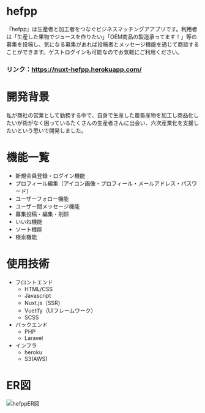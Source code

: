 # hefpp
『hefpp』は生産者と加工者をつなぐビジネスマッチングアアプリです。利用者は「生産した果物でジュースを作りたい」「OEM商品の製造承ってます！」等の募集を投稿し、気になる募集があれば投稿者とメッセージ機能を通じて商談することができます。ゲストログインも可能なのでお気軽にご利用ください。
### リンク：https://nuxt-hefpp.herokuapp.com/
# 開発背景
私が商社の営業として勤務する中で、自身で生産した農畜産物を加工し商品化したいが術がなく困っているたくさんの生産者さんに出会い、六次産業化を支援したいという思いで開発しました。
# 機能一覧
- 新規会員登録・ログイン機能
- プロフィール編集（アイコン画像・プロフィール・メールアドレス・パスワード）
- ユーザーフォロー機能
- ユーザー間メッセージ機能
- 募集投稿・編集・削除
- いいね機能
- ソート機能
- 検索機能
# 使用技術
- フロントエンド
    - HTML/CSS
    - Javascript
    - Nuxt.js（SSR）
    - Vuetify（UIフレームワーク）
    - SCSS
 - バックエンド
    - PHP
    - Laravel
 - インフラ
    - heroku
    - S3(AWS)
    
# ER図
![hefppER図](https://user-images.githubusercontent.com/71250050/124048925-5f8a3a80-da52-11eb-9395-e67a8957014a.jpg)


